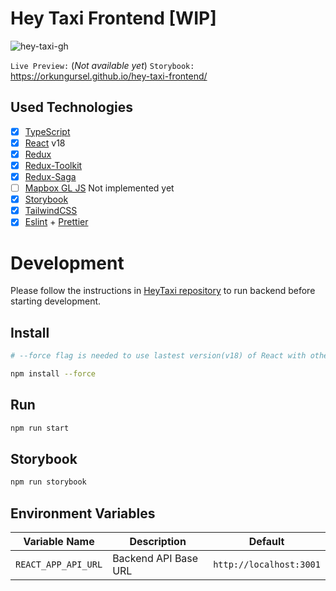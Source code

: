 # Hey Taxi Frontend [WIP]

![hey-taxi-gh](https://user-images.githubusercontent.com/288159/168375490-ce3e975d-c802-4987-b42a-df2496e0264f.png)

`Live Preview:` (*Not available yet*)
`Storybook:` https://orkungursel.github.io/hey-taxi-frontend/

## Used Technologies

- [x] [TypeScript](https://www.typescriptlang.org/)
- [x] [React](https://reactjs.org/) v18
- [x] [Redux](https://redux.js.org/)
- [x] [Redux-Toolkit](https://redux-toolkit.js.org/)
- [x] [Redux-Saga](https://redux-saga.js.org/)
- [ ] [Mapbox GL JS](https://www.mapbox.com/mapbox-gl-js/api/) Not implemented yet
- [x] [Storybook](https://storybook.js.org/)
- [x] [TailwindCSS](https://tailwindcss.com/)
- [x] [Eslint](https://eslint.org/) + [Prettier](https://prettier.io/)

# Development

Please follow the instructions in [HeyTaxi repository](https://github.com/orkungursel/hey-taxi) to run backend before starting development.


## Install

```bash
# --force flag is needed to use lastest version(v18) of React with other dependencies
```
```bash
npm install --force
```

## Run

```bash
npm run start
```

## Storybook

```bash
npm run storybook
```

## Environment Variables

  | Variable Name       | Description          | Default                 |
  | ------------------- | -------------------- | ----------------------- |
  | `REACT_APP_API_URL` | Backend API Base URL | `http://localhost:3001` |